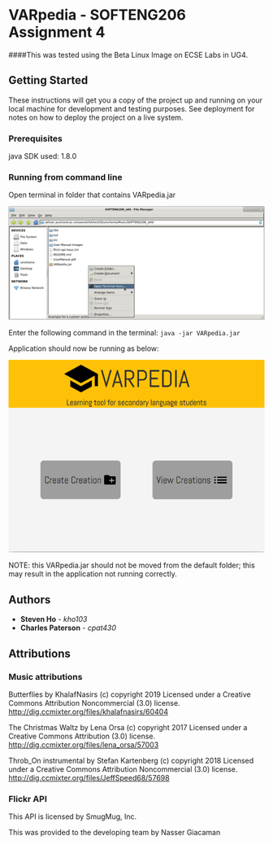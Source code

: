 # VARpedia - SOFTENG206 Assignment 4

####This was tested using the Beta Linux Image on ECSE Labs in UG4.

## Getting Started

These instructions will get you a copy of the project up and running on your local machine for development and testing purposes. See deployment for notes on how to deploy the project on a live system.

### Prerequisites

java SDK used: 1.8.0

### Running from command line 

Open terminal in folder that contains VARpedia.jar 

![alt text](/src/setupFiles/readmeImages/openInTerminal.png)

Enter the following command in the terminal: ``java -jar VARpedia.jar``

Application should now be running as below:

![alt text](/src/setupFiles/readmeImages/mainMenu.png)

NOTE: this VARpedia.jar should not be moved from the default folder; this may result in the application not running correctly.

## Authors

* **Steven Ho** - *kho103*
* **Charles Paterson** - *cpat430*

## Attributions

### Music attributions

Butterflies by KhalafNasirs (c) copyright 2019 Licensed under a Creative Commons Attribution Noncommercial  (3.0) license. http://dig.ccmixter.org/files/khalafnasirs/60404 

The Christmas Waltz by Lena Orsa (c) copyright 2017 Licensed under a Creative Commons Attribution (3.0) license. http://dig.ccmixter.org/files/lena_orsa/57003 

Throb_On instrumental by Stefan Kartenberg (c) copyright 2018 Licensed under a Creative Commons Attribution Noncommercial  (3.0) license. http://dig.ccmixter.org/files/JeffSpeed68/57698 

### Flickr API 

This API is licensed by SmugMug, Inc.
 
This was provided to the developing team by Nasser Giacaman 



